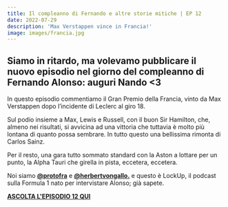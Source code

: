 ```yaml
---
title: Il compleanno di Fernando e altre storie mitiche | EP 12
date: 2022-07-29
description: 'Max Verstappen vince in Francia!'
image: images/francia.jpg
---
```


## Siamo in ritardo, ma volevamo pubblicare il nuovo episodio nel giorno del compleanno di Fernando Alonso: auguri Nando <3 

In questo episodio commentiamo il Gran Premio della Francia, vinto da Max Verstappen dopo l’incidente di Leclerc al giro 18.

Sul podio insieme a Max, Lewis e Russell, con il buon Sir Hamilton, che, almeno nei risultati, si avvicina ad una vittoria che tuttavia è molto più lontana di quanto possa sembrare. In tutto questo una bellissima rimonta di Carlos Sainz.

Per il resto, una gara tutto sommato standard con la Aston a lottare per un punto, la Alpha Tauri che girella in pista, eccetera, eccetera.

Noi siamo **[@protofra](https://www.instagram.com/protofra/?hl=it)** e **[@herbertvongallo.](https://www.instagram.com/herbertvongallo/?hl=it)** e questo è LockUp, il podcast sulla Formula 1 nato per intervistare Alonso; già sapete. 


**[ASCOLTA L'EPISODIO 12 QUI](https://open.spotify.com/episode/2e51uyOs9DEyn1cxVOVO1V?si=ef0b88ba688c4962)**